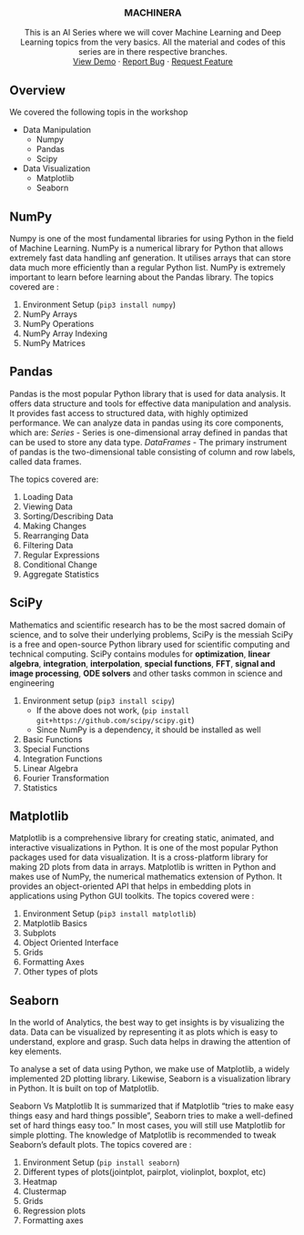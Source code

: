 

<p align="center">
  <h3 align="center">MACHINERA</h3>

  <p align="center">
    This is an AI Series where we will cover Machine Learning and Deep Learning topics from the very basics.
    All the material and codes of this series are in there respective branches.
    <br />
    <a href="https://github.com/ISTE-VESIT-ORG/Machinera-2020">View Demo</a>
    ·
    <a href="https://github.com/ISTE-VESIT-ORG/Machinera-2020/issues">Report Bug</a>
    ·
    <a href="https://github.com/ISTE-VESIT-ORG/Machinera-2020/issues">Request Feature</a>
  </p>
</p>


## Overview

We covered the following topis in the workshop 
* Data Manipulation
  * Numpy
  * Pandas
  * Scipy
* Data Visualization
  * Matplotlib
  * Seaborn
  
## NumPy

Numpy is one of the most fundamental libraries for using Python in the field of Machine Learning. NumPy is a numerical library for Python that allows extremely fast data handling anf generation. It utilises arrays that can store data much more efficiently than a regular Python list. NumPy is extremely important to learn before learning about the Pandas library. The topics covered are :

1. Environment Setup (`pip3 install numpy`)
2. NumPy Arrays
3. NumPy Operations
4. NumPy Array Indexing
5. NumPy Matrices

## Pandas

Pandas is the most popular Python library that is used for data analysis. It offers data structure and tools for effective data manipulation and analysis. It provides fast access to structured data, with highly optimized performance. We can analyze data in pandas using its core components, which are:
  _Series_ - Series is one-dimensional array defined in pandas that can be used to store any data type.
  _DataFrames_ - The primary instrument of pandas is the two-dimensional table consisting of column and row labels, called data frames.
 
The topics covered are:
1. Loading Data
2. Viewing Data
3. Sorting/Describing Data
4. Making Changes
5. Rearranging Data
6. Filtering Data
7. Regular Expressions
8. Conditional Change
9. Aggregate Statistics

## SciPy

Mathematics and scientific research has to be the most sacred domain of science, and to solve their underlying problems, SciPy is the messiah
SciPy is a free and open-source Python library used for scientific computing and technical computing. SciPy contains modules for **optimization**, **linear algebra**, **integration**, **interpolation**, **special functions**, **FFT**, **signal and image processing**, **ODE solvers** and other tasks common in science and engineering

1. Environment setup (`pip3 install scipy`)
   - If the above does not work, (`pip install git+https://github.com/scipy/scipy.git`)
   - Since NumPy is a dependency, it should be installed as well
2. Basic Functions
3. Special Functions
4. Integration Functions
5. Linear Algebra
6. Fourier Transformation
7. Statistics

## Matplotlib

Matplotlib is a comprehensive library for creating static, animated, and interactive visualizations in Python. It is one of the most popular Python packages used for data visualization. It is a cross-platform library for making 2D plots from data in arrays. Matplotlib is written in Python and makes use of NumPy, the numerical mathematics extension of Python. It provides an object-oriented API that helps in embedding plots in applications using Python GUI toolkits. The topics covered were :

1. Environment Setup (`pip3 install matplotlib`)
2. Matplotlib Basics
3. Subplots
4. Object Oriented Interface
5. Grids
6. Formatting Axes
7. Other types of plots 

## Seaborn

In the world of Analytics, the best way to get insights is by visualizing the data. Data can be visualized by representing it as plots which is easy to understand, explore and grasp. Such data helps in drawing the attention of key elements.

To analyse a set of data using Python, we make use of Matplotlib, a widely implemented 2D plotting library. Likewise, Seaborn is a visualization library in Python. It is built on top of Matplotlib.

Seaborn Vs Matplotlib
It is summarized that if Matplotlib “tries to make easy things easy and hard things possible”, Seaborn tries to make a well-defined set of hard things easy too.” In most cases, you will still use Matplotlib for simple plotting. The knowledge of Matplotlib is recommended to tweak Seaborn’s default plots. The topics covered are : 

1. Environment Setup (`pip install seaborn`)
2. Different types of plots(jointplot, pairplot, violinplot, boxplot, etc)
3. Heatmap
4. Clustermap
5. Grids
6. Regression plots
7. Formatting axes


